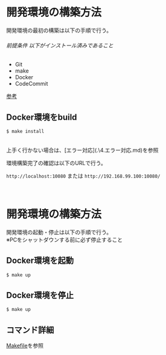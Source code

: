 # 開発環境の構築方法

開発環境の最初の構築は以下の手順で行う。

###### 前提条件 以下がインストール済みであること
* Git
* make
* Docker
* CodeCommit

[参考](https://docs.google.com/document/d/1MA52EJDjXTLt50w18OnBMIHn1vqLPoNz9Fqb_5Uj6qU/edit#heading=h.bu3h5lc7vy56)

## Docker環境をbuild

```bash
$ make install
```
<br>
上手く行かない場合は、[エラー対応](.\4.エラー対応.md)を参照

環境構築完了の確認は以下のURLで行う。

`http://localhost:10080`
または
`http://192.168.99.100:10080/`

<br>

# 開発環境の構築方法
開発環境の起動・停止は以下の手順で行う。
<br>
※PCをシャットダウンする前に必ず停止すること

## Docker環境を起動

```bash
$ make up
```

## Docker環境を停止

```bash
$ make up
```

## コマンド詳細

[Makefile](../Makefile)を参照